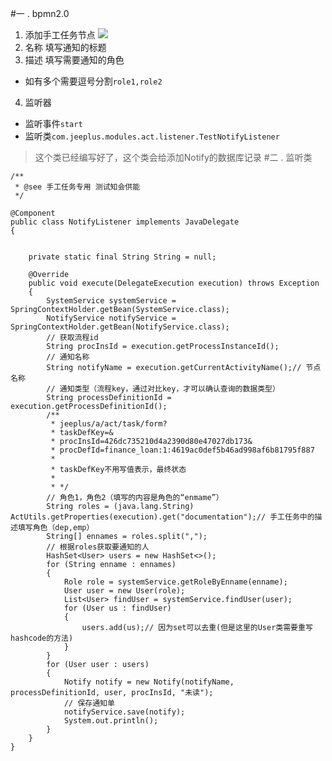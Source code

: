 #一 . bpmn2.0
1. 添加手工任务节点
![](https://upload-images.jianshu.io/upload_images/13055171-370fc11d778da4db.png?imageMogr2/auto-orient/strip%7CimageView2/2/w/1240)
2. 名称
填写通知的标题
3. 描述
填写需要通知的角色
* 如有多个需要逗号分割`role1,role2`
4. 监听器
* 监听事件`start`
* 监听类`com.jeeplus.modules.act.listener.TestNotifyListener`
> 这个类已经编写好了，这个类会给添加Notify的数据库记录
#二 . 监听类
```
/**
 * @see 手工任务专用 测试知会供能
 */

@Component
public class NotifyListener implements JavaDelegate
{


    private static final String String = null;

    @Override
    public void execute(DelegateExecution execution) throws Exception
    {
        SystemService systemService = SpringContextHolder.getBean(SystemService.class);
        NotifyService notifyService = SpringContextHolder.getBean(NotifyService.class);
        // 获取流程id
        String procInsId = execution.getProcessInstanceId();
        // 通知名称
        String notifyName = execution.getCurrentActivityName();// 节点名称
        // 通知类型（流程key，通过对比key，才可以确认查询的数据类型）
        String processDefinitionId = execution.getProcessDefinitionId();
        /**
         * jeeplus/a/act/task/form?
         * taskDefKey=&
         * procInsId=426dc735210d4a2390d80e47027db173&
         * procDefId=finance_loan:1:4619ac0def5b46ad998af6b81795f887
         * 
         * taskDefKey不用写值表示，最终状态
         * 
         * */
        // 角色1，角色2（填写的内容是角色的“enmame”）
        String roles = (java.lang.String) ActUtils.getProperties(execution).get("documentation");// 手工任务中的描述填写角色（dep,emp）
        String[] ennames = roles.split(",");
        // 根据roles获取要通知的人
        HashSet<User> users = new HashSet<>();
        for (String enname : ennames)
        {
            Role role = systemService.getRoleByEnname(enname);
            User user = new User(role);
            List<User> findUser = systemService.findUser(user);
            for (User us : findUser)
            {
                users.add(us);// 因为set可以去重(但是这里的User类需要重写hashcode的方法)
            }
        }
        for (User user : users)
        {
            Notify notify = new Notify(notifyName, processDefinitionId, user, procInsId, "未读");
            // 保存通知单
            notifyService.save(notify);
            System.out.println();
        }
    }
}
```
